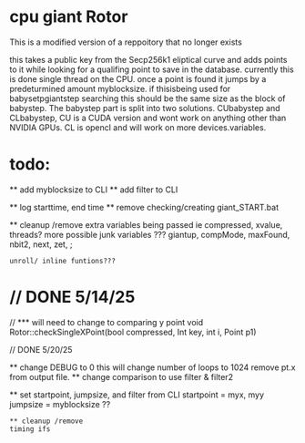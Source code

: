 # cpu giant Rotor

This is a modified version of a reppoitory that no longer exists


this takes a public key from the Secp256k1 eliptical curve and adds points to it while looking for a qualifing point to save in the database. 
 currently this is done single thread on the CPU. once a point is found it jumps by a predeturmined amount myblocksize. if thisisbeing used for
 babysetpgiantstep searching this should be the same size as the block of babystep.  The babystep part is split into two solutions.
 CUbabystep and CLbabystep, CU is a CUDA version and wont work on anything other than NVIDIA GPUs. CL is opencl and will work on more devices.variables.
 







#  todo: 
 
 ** add myblocksize to CLI
 ** add filter to CLI
 
 ** log starttime, end time
** remove checking/creating giant_START.bat

** cleanup /remove
	extra variables being passed ie compressed, xvalue, threads? 
	more possible junk variables ??? giantup, compMode, maxFound, nbit2, next, zet, ;

	
	
	unroll/ inline funtions??? 

 
#  // DONE 5/14/25 
// ***   will need to change to comparing y point
void Rotor::checkSingleXPoint(bool compressed, Int key, int i, Point p1)

// DONE 5/20/25


 ** change DEBUG to 0
	this will change number of loops to 1024
	remove pt.x from output file.
**  change comparison to use filter  &  filter2 

** set startpoint, jumpsize, and filter from CLI
	startpoint = myx, myy
	jumpsize = myblocksize ??
	
	** cleanup /remove
	timing ifs
	